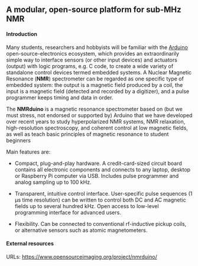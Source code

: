 ## A modular, open-source platform for sub-MHz NMR

#### Introduction
Many students, researchers and hobbyists will be familiar with the [Arduino](https://arduino.cc) open-source-electronics ecosystem, which provides an extraordinarily simple way to interface sensors (or other input devices) and actuators (output) with logic programs, e.g. C code, to create a wide variety of standalone control devices termed embedded systems.  A Nuclear Magnetic Resonance (**NMR**) spectrometer can be regarded as one specific type of embedded system: the output is a magnetic field produced by a coil, the input is a magnetic field (detected and recorded by a digitizer), and a pulse programmer keeps timing and data in order.

The **NMRduino** is a magnetic resonance spectrometer based on (but we must stress, not endorsed or supported by) Arduino that we have developed over recent years to study hyperpolarized NMR systems, NMR relaxation, high-resolution spectroscopy, and coherent control at low magnetic fields, as well as teach basic principles of magnetic resonance to student beginners

Main features are:

-  Compact, plug-and-play hardware.  A credit-card-sized circuit board contains all electronic components and connects to any laptop, desktop or Raspberry Pi computer via USB.  Includes pulse programmer and analog sampling up to 100 kHz.

-  Transparent, intuitive control interface.  User-specific pulse sequences (1 μs time resolution) can be written to control both DC and AC magnetic fields up to several hundred kHz.  Open access to low-level programming interface for advanced users.

-  Flexibility.  Can be connected to conventional rf-inductive pickup coils, or alternative sensors such as atomic magnetometers.

#### External resources
URLs: https://www.opensourceimaging.org/project/nmrduino/
